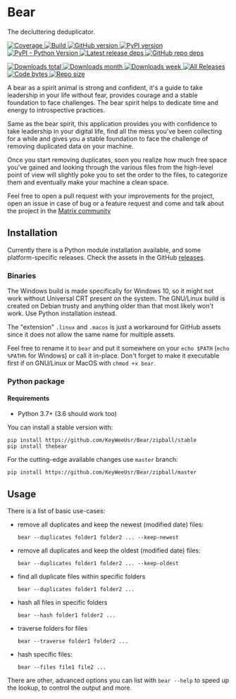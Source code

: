 # Bear

The decluttering deduplicator.

[![Coverage](https://coveralls.io/repos/KeyWeeUsr/Bear/badge.svg?branch=master)
](https://coveralls.io/r/KeyWeeUsr/Bear?branch=master)
[![Build](https://travis-ci.org/KeyWeeUsr/Bear.svg?branch=master)
](https://travis-ci.org/KeyWeeUsr/Bear)
[![GitHub version](https://badge.fury.io/gh/keyweeusr%2Fbear.svg)
](https://badge.fury.io/gh/keyweeusr%2Fbear)
[![PyPI version](https://img.shields.io/pypi/v/thebear.svg)
](https://pypi.org/project/thebear/)
[![PyPI - Python Version](https://img.shields.io/pypi/pyversions/thebear.svg)
](https://pypi.org/project/thebear/)
[![Latest release deps](https://img.shields.io/librariesio/release/pypi/thebear.svg)
](https://libraries.io/pypi/thebear)
[![GitHub repo deps](https://img.shields.io/librariesio/github/keyweeusr/bear.svg)
](https://libraries.io/pypi/thebear)

[![Downloads total](https://pepy.tech/badge/thebear)
](https://pepy.tech/project/thebear)
[![Downloads month](https://pepy.tech/badge/thebear/month)
](https://pepy.tech/project/thebear)
[![Downloads week](https://pepy.tech/badge/thebear/week)
](https://pepy.tech/project/thebear)
[![All Releases](https://img.shields.io/github/downloads/keyweeusr/bear/total.svg)
](https://github.com/KeyWeeUsr/bear/releases)
[![Code bytes](https://img.shields.io/github/languages/code-size/keyweeusr/bear.svg)
](https://github.com/KeyWeeUsr/bear)
[![Repo size](https://img.shields.io/github/repo-size/keyweeusr/bear.svg)
](https://github.com/KeyWeeUsr/bear)

A bear as a spirit animal is strong and confident, it's a guide to take
leadership in your life without fear, provides courage and a stable foundation
to face challenges. The bear spirit helps to dedicate time and energy to
introspective practices.

Same as the bear spirit, this application provides you with confidence to take
leadership in your digital life, find all the mess you've been collecting for
a while and gives you a stable foundation to face the challenge of removing
duplicated data on your machine.

Once you start removing duplicates, soon you realize how much free space you've
gained and looking through the various files from the high-level point of view
will slightly poke you to set the order to the files, to categorize them and
eventually make your machine a clean space.

Feel free to open a pull request with your improvements for the project, open
an issue in case of bug or a feature request and come and talk about the
project in the
[Matrix community](https://riot.im/app/#/group/+bear:matrix.org)

## Installation

Currently there is a Python module installation available, and some
platform-specific releases. Check the assets in the GitHub [releases](
https://github.com/KeyWeeUsr/Bear/releases).

### Binaries

The Windows build is made specifically for Windows 10, so it might not work
without Universal CRT present on the system. The GNU/Linux build is created
on Debian trusty and anything older than that most likely won't work. Use
Python installation instead.

The "extension" `.linux` and `.macos` is just a workaround for GitHub assets
since it does not allow the same name for multiple assets.

Feel free to rename it to `bear` and put it somewhere on your `echo $PATH`
(`echo %PATH%` for Windows) or call it in-place. Don't forget to make it
executable first if on GNU/Linux or MacOS with `chmod +x bear`.

### Python package

#### Requirements

* Python 3.7+ (3.6 should work too)

You can install a stable version with:

    pip install https://github.com/KeyWeeUsr/Bear/zipball/stable
    pip install thebear

For the cutting-edge available changes use `master` branch:

    pip install https://github.com/KeyWeeUsr/Bear/zipball/master

## Usage

There is a list of basic use-cases:

* remove all duplicates and keep the newest (modified date) files:

      bear --duplicates folder1 folder2 ... --keep-newest

* remove all duplicates and keep the oldest (modified date) files:

      bear --duplicates folder1 folder2 ... --keep-oldest

* find all duplicate files within specific folders

      bear --duplicates folder1 folder2 ...

* hash all files in specific folders

      bear --hash folder1 folder2 ...

* traverse folders for files

      bear --traverse folder1 folder2 ...

* hash specific files:

      bear --files file1 file2 ...

There are other, advanced options you can list with `bear --help` to speed up
the lookup, to control the output and more.
